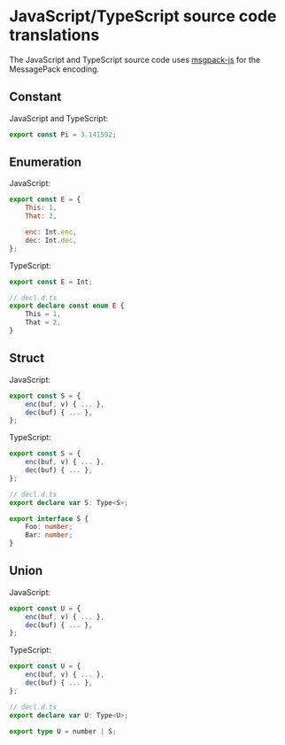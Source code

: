 # JavaScript/TypeScript source code translations
The JavaScript and TypeScript source code uses [msgpack-js](https://github.com/mprot/msgpack-js) for the MessagePack encoding.

## Constant
JavaScript and TypeScript:
```js
export const Pi = 3.141592;
```

## Enumeration
JavaScript:
```js
export const E = {
    This: 1,
    That: 2,

    enc: Int.enc,
    dec: Int.dec,
};
```

TypeScript:
```ts
export const E = Int;

// decl.d.ts
export declare const enum E {
    This = 1,
    That = 2,
}
```

## Struct
JavaScript:
```js
export const S = {
    enc(buf, v) { ... },
    dec(buf) { ... },
};
```

TypeScript:
```ts
export const S = {
    enc(buf, v) { ... },
    dec(buf) { ... },
};

// decl.d.ts
export declare var S: Type<S>;

export interface S {
    Foo: number;
    Bar: number;
}
```

## Union
JavaScript:
```js
export const U = {
    enc(buf, v) { ... },
    dec(buf) { ... },
};
```

TypeScript:
```ts
export const U = {
    enc(buf, v) { ... },
    dec(buf) { ... },
};

// decl.d.ts
export declare var U: Type<U>;

export type U = number | S;
```
